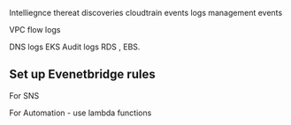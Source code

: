 Intelliegnce thereat discoveries 
cloudtrain events logs
management events 

VPC flow logs

DNS logs 
EKS Audit logs RDS , EBS.

## Set up Evenetbridge rules 
For SNS

For Automation - use lambda functions 

